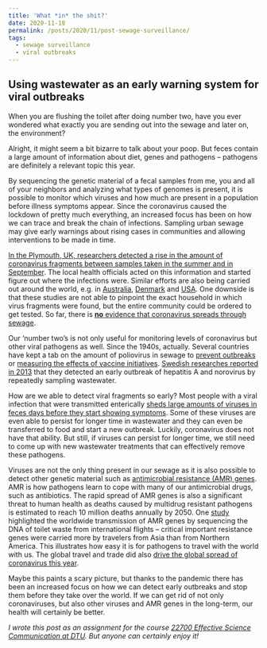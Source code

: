 ```yaml
---
title: 'What *in* the shit?'
date: 2020-11-18
permalink: /posts/2020/11/post-sewage-surveillance/
tags:
  - sewage surveillance
  - viral outbreaks
---
```

## Using wastewater as an early warning system for viral outbreaks

When you are flushing the toilet after doing number two, have you ever wondered what exactly you are sending out into the sewage and later on, the environment?

Alright, it might seem a bit bizarre to talk about your poop. But feces contain a large amount of information about diet, genes and pathogens – pathogens are definitely a relevant topic this year.  

By sequencing the genetic material of a fecal samples from me, you and all of your neighbors and analyzing what types of genomes is present, it is possible to monitor which viruses and how much are present in a population before illness symptoms appear. Since the coronavirus caused the lockdown of pretty much everything, an increased focus has been on how we can trace and break the chain of infections. Sampling urban sewage may give early warnings about rising cases in communities and allowing interventions to be made in time.

<a href="https://www.bbc.com/news/health-54646451" target="_blank">In the Plymouth, UK, researchers detected a rise in the amount of coronavirus fragments between samples taken in the summer and in September</a>. The local health officials acted on this information and started figure out where the infections were. Similar efforts are also being carried out around the world, e.g. in <a href="https://www.dhhs.vic.gov.au/wastewater-testing-covid-19" target="_blank">Australia</a>, <a href="https://www.food.dtu.dk/nyheder/2020/04/toiletbesoeg-bidrager-til-overvaagning-af-coronasmitte?id=842c6926-809f-4116-95dc-ca9d89c5c708" target="_blank">Denmark</a> and <a href="https://www.epa.gov/healthresearch/assessing-sars-cov-2-virus-levels-sewage" target="_blank">USA</a>. One downside is that these studies are not able to pinpoint the exact household in which virus fragments were found, but the entire community could be ordered to get tested. So far, there is <a href="https://www.smithsonianmag.com/science-nature/how-wastewater-could-help-track-spread-new-coronavirus-180974858/" target="_blank"><u><b>no</b> evidence that coronavirus spreads through sewage</u></a>.

Our ‘number two’s is not only useful for monitoring levels of coronavirus but other viral pathogens as well. Since the 1940s, actually. Several countries have kept a tab on the amount of poliovirus in sewage to <a href="https://www.nature.com/articles/s41587-020-0620-2#Sec1" target="_blank">prevent outbreaks</a> or <a href="https://www.ncbi.nlm.nih.gov/pmc/articles/PMC4325164/" tarbet="_blank">measuring the effects of vaccine initiatives</a>. <a href="https://pubmed.ncbi.nlm.nih.gov/25172863/" target="_blank">Swedish researches reported in 2013</a> that they detected an early outbreak of hepatitis A and norovirus by repeatedly sampling wastewater.

How are we able to detect viral fragments so early? Most people with a viral infection that were transmitted enterically <a href="https://www.nature.com/articles/s41467-019-08853-3" target="_blank">sheds large amounts of viruses in feces days before they start showing symptoms</a>. Some of these viruses are even able to persist for longer time in wastewater and they can even be transferred to food and start a new outbreak. Luckily, coronavirus does not have that ability. But still, if viruses can persist for longer time, we still need to come up with new wastewater treatments that can effectively remove these pathogens.

Viruses are not the only thing present in our sewage as it is also possible to detect other genetic material such as <a href="https://www.nature.com/articles/s41467-019-08853-3" target="_blank">antimicrobial resistance (AMR) genes</a>.  AMR is how pathogens learn to cope with many of our antimicrobial drugs, such as antibiotics. The rapid spread of AMR genes is also a significant threat to human health as deaths caused by multidrug resistant pathogens is estimated to reach 10 million deaths annually by 2050. One <a href="https://www.nature.com/articles/srep11444" target="_blank">study</a> highlighted the worldwide transmission of AMR genes by sequencing the DNA of toilet waste from international flights – critical important resistance genes were carried more by travelers from Asia than from Northern America. This illustrates how easy it is for pathogens to travel with the world with us. The global travel and trade did also <a href="https://science.sciencemag.org/content/368/6489/395.abstract" target="_blank">drive the global spread of coronavirus this year</a>.

Maybe this paints a scary picture, but thanks to the pandemic there has been an increased focus on how we can detect early outbreaks and stop them before they take over the world. If we can get rid of not only coronaviruses, but also other viruses and AMR genes in the long-term, our health will certainly be better.

<i>I wrote this post as an assignment for the course <a href="https://kurser.dtu.dk/course/22700" target="_blank">22700 Effective Science Communication at DTU</a>. But anyone can certainly enjoy it!</i>
